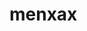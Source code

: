 # menxax  <!DOCTYPE html>
<html>
<head>
<link rel="stylesheet" href="style.css">
</head>
<body>


</body>
</html>

 
